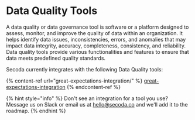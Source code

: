 # Data Quality Tools

A data quality or data governance tool is software or a platform designed to assess, monitor, and improve the quality of data within an organization. It helps identify data issues, inconsistencies, errors, and anomalies that may impact data integrity, accuracy, completeness, consistency, and reliability. Data quality tools provide various functionalities and features to ensure that data meets predefined quality standards.

Secoda currently integrates with the following Data Quality tools:

{% content-ref url="great-expectations-integration/" %}
[great-expectations-integration](great-expectations-integration/)
{% endcontent-ref %}

{% hint style="info" %}
Don't see an integration for a tool you use? Message us on Slack or email us at hello@secoda.co and we'll add it to the roadmap.&#x20;
{% endhint %}
